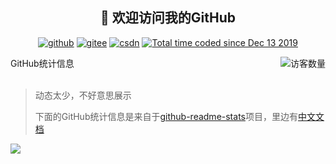<h2 align="center">👋 欢迎访问我的GitHub</h2>
<p align="center">
  <a href="https://github.com/LoveGlaze"><img src="https://img.shields.io/badge/GitHub-ff79c6" alt="github"></a>
  <a href="https://gitee.com/LoveGlaze"><img src="https://img.shields.io/badge/Gitee-fe7300" alt="gitee"></a>
  <a href="https://blog.csdn.net/qq_41689938"><img src="https://img.shields.io/badge/CSDN-cf000e" alt="csdn"></a>
  <a href="https://wakatime.com/@Tian"><img src="https://wakatime.com/badge/user/938325ad-aa1b-4e8a-8efd-04fff7660bd5.svg" alt="Total time coded since Dec 13 2019" /></a>
</p>

<img align='right' src="https://profile-counter.glitch.me/LoveGlaze/count.svg" alt="访客数量"/>


<summary>GitHub统计信息</summary>

<br/>

> 动态太少，不好意思展示
> 
> 下面的GitHub统计信息是来自于[github-readme-stats](https://github.com/anuraghazra/github-readme-stats)项目，里边有[中文文档](https://github.com/anuraghazra/github-readme-stats/blob/master/readme_cn.md)

<a href="https://github.com/LoveGlaze/images">
  <img align="center" src="https://github-readme-stats.anuraghazra1.vercel.app/api?username=LoveGlaze&show_icons=true" />
</a>



